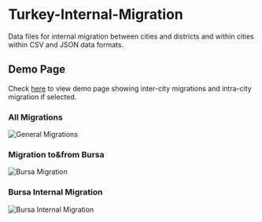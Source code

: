 # Turkey-Internal-Migration
Data files for internal migration between cities and districts and within cities within CSV and JSON data formats.

## Demo Page

Check [here](http://ftkurt.github.io/turkey/) to view demo page showing inter-city migrations and intra-city migration if selected.

### All Migrations
![General Migrations](http://i.imgur.com/8mnemyH.png)

### Migration to&from Bursa

![Bursa Migration](http://i.imgur.com/SdriAo7.png)

### Bursa Internal Migration

![Bursa Internal Migration](http://i.imgur.com/8fZWyKp.png)
